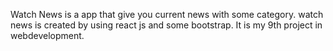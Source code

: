 Watch News is a app that give you current news with some category.
watch news is created by using react js and some bootstrap.
It is my 9th project in webdevelopment.
